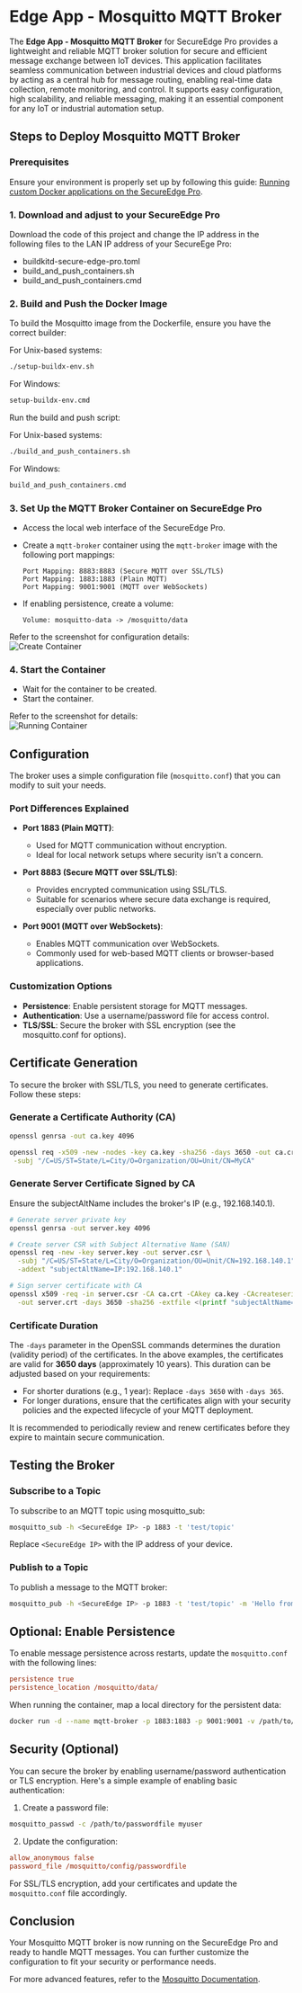 # Edge App - Mosquitto MQTT Broker

The **Edge App - Mosquitto MQTT Broker** for SecureEdge Pro provides a lightweight and reliable MQTT broker solution for secure and efficient message exchange between IoT devices. This application facilitates seamless communication between industrial devices and cloud platforms by acting as a central hub for message routing, enabling real-time data collection, remote monitoring, and control. It supports easy configuration, high scalability, and reliable messaging, making it an essential component for any IoT or industrial automation setup.

## Steps to Deploy Mosquitto MQTT Broker

### Prerequisites

Ensure your environment is properly set up by following this guide: [Running custom Docker applications on the SecureEdge Pro](https://support.ixon.cloud/hc/en-us/articles/14231117531420-Running-custom-Docker-applications-on-the-SecureEdge-Pro).

### 1. Download and adjust to your SecureEdge Pro

Download the code of this project and change the IP address in the following files to the LAN IP address of your SecureEge Pro:

- buildkitd-secure-edge-pro.toml
- build_and_push_containers.sh
- build_and_push_containers.cmd

### 2. Build and Push the Docker Image

To build the Mosquitto image from the Dockerfile, ensure you have the correct builder:

For Unix-based systems:

```bash
./setup-buildx-env.sh
```

For Windows:

```cmd
setup-buildx-env.cmd
```

Run the build and push script:

For Unix-based systems:

```bash
./build_and_push_containers.sh
```

For Windows:

```cmd
build_and_push_containers.cmd
```

### 3. Set Up the MQTT Broker Container on SecureEdge Pro

- Access the local web interface of the SecureEdge Pro.
- Create a `mqtt-broker` container using the `mqtt-broker` image with the following port mappings:

  ```
  Port Mapping: 8883:8883 (Secure MQTT over SSL/TLS)
  Port Mapping: 1883:1883 (Plain MQTT)
  Port Mapping: 9001:9001 (MQTT over WebSockets)
  ```

- If enabling persistence, create a volume:

  ```
  Volume: mosquitto-data -> /mosquitto/data
  ```

Refer to the screenshot for configuration details:  
![Create Container](secure_edge_pro_settings/create_container.png)

### 4. Start the Container

- Wait for the container to be created.
- Start the container.

Refer to the screenshot for details:  
![Running Container](secure_edge_pro_settings/running_container.png)

## Configuration

The broker uses a simple configuration file (`mosquitto.conf`) that you can modify to suit your needs.

### Port Differences Explained

- **Port 1883 (Plain MQTT)**:

  - Used for MQTT communication without encryption.
  - Ideal for local network setups where security isn't a concern.

- **Port 8883 (Secure MQTT over SSL/TLS)**:

  - Provides encrypted communication using SSL/TLS.
  - Suitable for scenarios where secure data exchange is required, especially over public networks.

- **Port 9001 (MQTT over WebSockets)**:
  - Enables MQTT communication over WebSockets.
  - Commonly used for web-based MQTT clients or browser-based applications.

### Customization Options

- **Persistence**: Enable persistent storage for MQTT messages.
- **Authentication**: Use a username/password file for access control.
- **TLS/SSL**: Secure the broker with SSL encryption (see the mosquitto.conf for options).

## Certificate Generation

To secure the broker with SSL/TLS, you need to generate certificates. Follow these steps:

### Generate a Certificate Authority (CA)

```bash
openssl genrsa -out ca.key 4096

openssl req -x509 -new -nodes -key ca.key -sha256 -days 3650 -out ca.crt \
 -subj "/C=US/ST=State/L=City/O=Organization/OU=Unit/CN=MyCA"
```

### Generate Server Certificate Signed by CA

Ensure the subjectAltName includes the broker's IP (e.g., 192.168.140.1).

```bash
# Generate server private key
openssl genrsa -out server.key 4096

# Create server CSR with Subject Alternative Name (SAN)
openssl req -new -key server.key -out server.csr \
  -subj "/C=US/ST=State/L=City/O=Organization/OU=Unit/CN=192.168.140.1" \
  -addext "subjectAltName=IP:192.168.140.1"

# Sign server certificate with CA
openssl x509 -req -in server.csr -CA ca.crt -CAkey ca.key -CAcreateserial \
  -out server.crt -days 3650 -sha256 -extfile <(printf "subjectAltName=IP:192.168.140.1")
```

### Certificate Duration

The `-days` parameter in the OpenSSL commands determines the duration (validity period) of the certificates. In the above examples, the certificates are valid for **3650 days** (approximately 10 years). This duration can be adjusted based on your requirements:

- For shorter durations (e.g., 1 year): Replace `-days 3650` with `-days 365`.
- For longer durations, ensure that the certificates align with your security policies and the expected lifecycle of your MQTT deployment.

It is recommended to periodically review and renew certificates before they expire to maintain secure communication.

## Testing the Broker

### Subscribe to a Topic

To subscribe to an MQTT topic using mosquitto_sub:

```bash
mosquitto_sub -h <SecureEdge IP> -p 1883 -t 'test/topic'
```

Replace `<SecureEdge IP>` with the IP address of your device.

### Publish to a Topic

To publish a message to the MQTT broker:

```bash
mosquitto_pub -h <SecureEdge IP> -p 1883 -t 'test/topic' -m 'Hello from MQTT!'
```

## Optional: Enable Persistence

To enable message persistence across restarts, update the `mosquitto.conf` with the following lines:

```ini
persistence true
persistence_location /mosquitto/data/
```

When running the container, map a local directory for the persistent data:

```bash
docker run -d --name mqtt-broker -p 1883:1883 -p 9001:9001 -v /path/to/mosquitto/data:/mosquitto/data mqtt-broker
```

## Security (Optional)

You can secure the broker by enabling username/password authentication or TLS encryption. Here's a simple example of enabling basic authentication:

1. Create a password file:

```bash
mosquitto_passwd -c /path/to/passwordfile myuser
```

2. Update the configuration:

```ini
allow_anonymous false
password_file /mosquitto/config/passwordfile
```

For SSL/TLS encryption, add your certificates and update the `mosquitto.conf` file accordingly.

## Conclusion

Your Mosquitto MQTT broker is now running on the SecureEdge Pro and ready to handle MQTT messages. You can further customize the configuration to fit your security or performance needs.

For more advanced features, refer to the [Mosquitto Documentation](https://mosquitto.org/documentation/).

